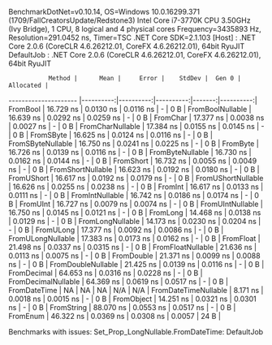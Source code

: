 
BenchmarkDotNet=v0.10.14, OS=Windows 10.0.16299.371 (1709/FallCreatorsUpdate/Redstone3)
Intel Core i7-3770K CPU 3.50GHz (Ivy Bridge), 1 CPU, 8 logical and 4 physical cores
Frequency=3435893 Hz, Resolution=291.0452 ns, Timer=TSC
.NET Core SDK=2.1.103
  [Host]     : .NET Core 2.0.6 (CoreCLR 4.6.26212.01, CoreFX 4.6.26212.01), 64bit RyuJIT
  DefaultJob : .NET Core 2.0.6 (CoreCLR 4.6.26212.01, CoreFX 4.6.26212.01), 64bit RyuJIT


               Method |      Mean |     Error |    StdDev |  Gen 0 | Allocated |
--------------------- |----------:|----------:|----------:|-------:|----------:|
             FromBool | 16.729 ns | 0.0130 ns | 0.0116 ns |      - |       0 B |
     FromBoolNullable | 16.639 ns | 0.0292 ns | 0.0259 ns |      - |       0 B |
             FromChar | 17.377 ns | 0.0038 ns | 0.0027 ns |      - |       0 B |
     FromCharNullable | 17.384 ns | 0.0155 ns | 0.0145 ns |      - |       0 B |
            FromSByte | 16.625 ns | 0.0124 ns | 0.0116 ns |      - |       0 B |
    FromSByteNullable | 16.750 ns | 0.0241 ns | 0.0225 ns |      - |       0 B |
             FromByte | 16.726 ns | 0.0139 ns | 0.0116 ns |      - |       0 B |
     FromByteNullable | 16.730 ns | 0.0162 ns | 0.0144 ns |      - |       0 B |
            FromShort | 16.732 ns | 0.0055 ns | 0.0049 ns |      - |       0 B |
    FromShortNullable | 16.623 ns | 0.0192 ns | 0.0180 ns |      - |       0 B |
           FromUShort | 16.617 ns | 0.0192 ns | 0.0179 ns |      - |       0 B |
   FromUShortNullable | 16.626 ns | 0.0255 ns | 0.0238 ns |      - |       0 B |
              FromInt | 16.617 ns | 0.0133 ns | 0.0111 ns |      - |       0 B |
      FromIntNullable | 16.742 ns | 0.0186 ns | 0.0174 ns |      - |       0 B |
             FromUInt | 16.727 ns | 0.0079 ns | 0.0074 ns |      - |       0 B |
     FromUIntNullable | 16.750 ns | 0.0145 ns | 0.0121 ns |      - |       0 B |
             FromLong | 14.468 ns | 0.0138 ns | 0.0129 ns |      - |       0 B |
     FromLongNullable | 14.173 ns | 0.0230 ns | 0.0204 ns |      - |       0 B |
            FromULong | 17.377 ns | 0.0092 ns | 0.0086 ns |      - |       0 B |
    FromULongNullable | 17.383 ns | 0.0173 ns | 0.0162 ns |      - |       0 B |
            FromFloat | 21.498 ns | 0.0337 ns | 0.0315 ns |      - |       0 B |
    FromFloatNullable | 21.636 ns | 0.0113 ns | 0.0075 ns |      - |       0 B |
           FromDouble | 21.371 ns | 0.0099 ns | 0.0088 ns |      - |       0 B |
   FromDoubleNullable | 21.425 ns | 0.0139 ns | 0.0116 ns |      - |       0 B |
          FromDecimal | 64.653 ns | 0.0316 ns | 0.0228 ns |      - |       0 B |
  FromDecimalNullable | 64.369 ns | 0.0619 ns | 0.0517 ns |      - |       0 B |
         FromDateTime |        NA |        NA |        NA |    N/A |       N/A |
 FromDateTimeNullable |  8.171 ns | 0.0018 ns | 0.0015 ns |      - |       0 B |
           FromObject | 14.251 ns | 0.0321 ns | 0.0301 ns |      - |       0 B |
           FromString | 88.070 ns | 0.0553 ns | 0.0517 ns |      - |       0 B |
             FromEnum | 46.322 ns | 0.0369 ns | 0.0308 ns | 0.0057 |      24 B |

Benchmarks with issues:
  Set_Prop_LongNullable.FromDateTime: DefaultJob
